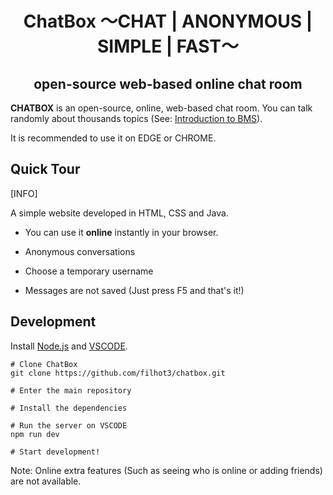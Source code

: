<h1 align="center">ChatBox 〜CHAT | ANONYMOUS | SIMPLE | FAST〜</h1>

<h2 align="center">open-source web-based online chat room</h2>

**CHATBOX** is an open-source, online, web-based chat room. You can talk randomly
about thousands topics (See:
[Introduction to BMS](https://www.youtube.com/watch?v=Guv1vRAKanY)).

It is recommended to use it on EDGE or CHROME.

<!-- tocstop -->

## Quick Tour

[INFO]

A simple website developed in HTML, CSS and Java.

- You can use it **online** instantly in your browser.

- Anonymous conversations

- Choose a temporary username

- Messages are not saved (Just press F5 and that's it!)

## Development

Install [Node.js](https://nodejs.org/en/) and
[VSCODE](https://code.visualstudio.com/Download).

```
# Clone ChatBox
git clone https://github.com/filhot3/chatbox.git

# Enter the main repository

# Install the dependencies

# Run the server on VSCODE
npm run dev

# Start development!
```

Note: Online extra features (Such as seeing who is online or adding friends) are not available.
